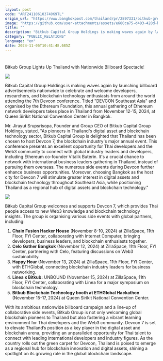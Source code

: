 ```yaml
---
layout: post
code: "ART241106103740K9TL"
origin_url: "https://www.bangkokpost.com/thailand/pr/2897331/bitkub-group-lights-up-thailand-with-nationwide-billboard-spectacle-"
image: "https://github.com/user-attachments/assets/e680ca75-d483-420d-b743-544fcc3f6449"
title: ""
description: "Bitkub Capital Group Holdings is making waves again by launching billboard advertisements nationwide to celebrate and welcome developers, researchers, and blockchain technology enthusiasts from around the world attending the  7th Devcon conference. Titled \"DEVCON Southeast Asia\" and organised by the Ethereum Foundation, this annual gathering of Ethereum network developers takes place in Thailand from November 12-15, 2024, at Queen Sirikit National Convention Center in Bangkok."
category: "PUBLIC_RELATIONS"
language: "en"
date: 2024-11-06T10:41:48.685Z
---
```


# 

Bitkub Group Lights Up Thailand with Nationwide Billboard Spectacle!

![](https://github.com/user-attachments/assets/710e8ee3-dfda-4265-bd75-8a7ddc689ee8)

Bitkub Capital Group Holdings is making waves again by launching billboard advertisements nationwide to celebrate and welcome developers, researchers, and blockchain technology enthusiasts from around the world attending the 7th Devcon conference. Titled "DEVCON Southeast Asia" and organised by the Ethereum Foundation, this annual gathering of Ethereum network developers takes place in Thailand from November 12-15, 2024, at Queen Sirikit National Convention Center in Bangkok.

Mr. Jirayut Srupsrisopa, Founder and Group CEO of Bitkub Capital Group Holdings, stated, "As pioneers in Thailand's digital asset and blockchain technology sector, Bitkub Capital Group is delighted that Thailand has been chosen to host Devcon 7, the blockchain industry's major annual event. This conference presents an excellent opportunity for Thai developers and the Web3 community to connect with global industry leaders and developers, including Ethereum co-founder Vitalik Buterin. It's a crucial chance to network with international business leaders gathering in Thailand, instead of pursuing them overseas. The numerous side events during Devcon further enhance business opportunities. Moreover, choosing Bangkok as the host city for Devcon 7 will stimulate greater interest in digital assets and blockchain technology throughout Southeast Asia, while positioning Thailand as a regional hub of digital assets and blockchain technology."

![](https://github.com/user-attachments/assets/2ffada24-66c1-4621-809c-e1322f59c5eb)

Bitkub Capital Group welcomes and supports Devcon 7, which provides Thai people access to new Web3 knowledge and blockchain technology insights. The group is organising various side events with global partners, including:

1.  **Chain Fusion Hacker House** (November 8-10, 2024) at ZillaSpace, 11th Floor, FYI Center, collaborating with Internet Computer, bringing developers, business leaders, and blockchain enthusiasts together.
2.  **Celo Gather Bangkok** (November 12, 2024) at ZillaSpace, 11th Floor, FYI Center, partnering with Celo, featuring discussions on Web3 sustainability.
3.  **Happy Hour** (November 13, 2024) at ZillaSpace, 11th Floor, FYI Center, with ETHGlobal, connecting blockchain industry leaders for business networking.
4.  **Linea x Bitkub:** UNBOUND (November 15, 2024) at ZillaSpace, 11th Floor, FYI Center, collaborating with Linea for a major symposium on blockchain technology.
5.  **Bitkub Blockchain Technology booth at ETHGlobal Hackathon** (November 15-17, 2024) at Queen Sirikit National Convention Center.

With its ambitious nationwide billboard campaign and a line-up of collaborative side events, Bitkub Group is not only welcoming global blockchain pioneers to Thailand but also fostering a vibrant learning environment for Thai developers and the Web3 community. Devcon 7 is set to elevate Thailand’s position as a key player in the digital asset and blockchain arena, providing an unparalleled opportunity for Thai talent to connect with leading international developers and industry figures. As the country rolls out the green carpet for Devcon, Thailand is poised to emerge as a regional hub for blockchain innovation and digital assets, shining a spotlight on its growing role in the global blockchain landscape.